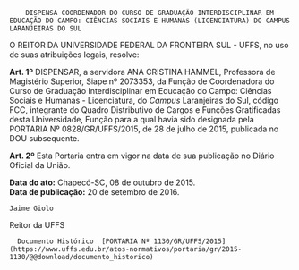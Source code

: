         DISPENSA COORDENADOR DO CURSO DE GRADUAÇÃO INTERDISCIPLINAR EM EDUCAÇÃO DO CAMPO: CIÊNCIAS SOCIAIS E HUMANAS (LICENCIATURA) DO CAMPUS LARANJEIRAS DO SUL  

O REITOR DA UNIVERSIDADE FEDERAL DA FRONTEIRA SUL - UFFS, no uso de suas atribuições legais, resolve:

 **Art. 1º** DISPENSAR, a servidora ANA CRISTINA HAMMEL, Professora de Magistério Superior, Siape nº 2073353, da Função de Coordenadora do Curso de Graduação Interdisciplinar em Educação do Campo: Ciências Sociais e Humanas - Licenciatura, do *Campus* Laranjeiras do Sul, código FCC, integrante do Quadro Distributivo de Cargos e Funções Gratificadas desta Universidade, Função para a qual havia sido designada pela PORTARIA Nº 0828/GR/UFFS/2015, de 28 de julho de 2015, publicada no DOU subsequente.

 **Art. 2º** Esta Portaria entra em vigor na data de sua publicação no Diário Oficial da União.

  

   **Data do ato:** Chapecó-SC, 08 de outubro de 2015.   
 **Data de publicação:**  20 de setembro de 2016. 

    Jaime Giolo   
 Reitor da UFFS 

      Documento Histórico  [PORTARIA Nº 1130/GR/UFFS/2015](https://www.uffs.edu.br/atos-normativos/portaria/gr/2015-1130/@@download/documento_historico)     
      